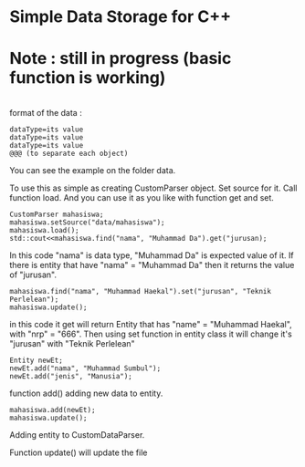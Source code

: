# Simple Data Storage for C++
# Note : still in progress (basic function is working)
<br>
format of the data :

```
dataType=its value
dataType=its value
dataType=its value
@@@ (to separate each object)
```

You can see the example on the folder data.

To use this as simple as creating CustomParser object.
Set source for it. Call function load. And you can use it as you like with function get and set. 

```
CustomParser mahasiswa;
mahasiswa.setSource("data/mahasiswa");
mahasiswa.load();
std::cout<<mahasiswa.find("nama", "Muhammad Da").get("jurusan);
```
In this code "nama" is data type, "Muhammad Da" is expected value of it. If there is entity that have "nama" = "Muhammad Da" then it returns the value of "jurusan".

```
mahasiswa.find("nama", "Muhammad Haekal").set("jurusan", "Teknik Perlelean");
mahasiswa.update();
```
in this code it get will return Entity that has "name" = "Muhammad Haekal", with "nrp" = "666". Then using set function in entity class it will change it's "jurusan" with "Teknik Perlelean"
```
Entity newEt;
newEt.add("nama", "Muhammad Sumbul");
newEt.add("jenis", "Manusia");
```
function add() adding new data to entity.

```
mahasiswa.add(newEt);
mahasiswa.update();
```
Adding entity to CustomDataParser.

Function update() will update the file

